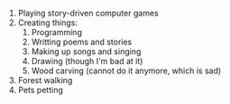 1. Playing story-driven computer games
2. Creating things:
   1. Programming 
   2. Writting poems and stories
   3. Making up songs and singing
   3. Drawing (though I'm bad at it)
   4. Wood carving (cannot do it anymore, which is sad)
3. Forest walking
4. Pets petting
